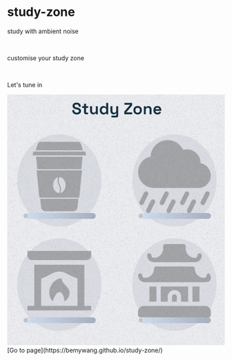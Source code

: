 # study-zone
<p> study with ambient noise </p>
  <br>
<p> customise your study zone </p>
  <br>
<p> Let's tune in </p>
<img src="demo.png">
[Go to page](https://bemywang.github.io/study-zone/)
